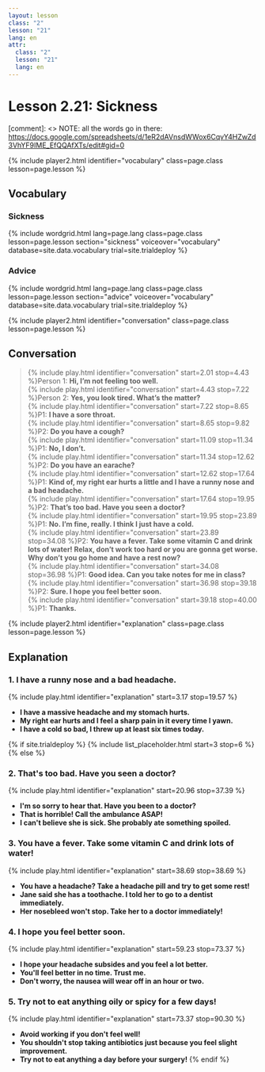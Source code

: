 ```yaml
---
layout: lesson
class: "2"
lesson: "21"
lang: en
attr:
  class: "2"
  lesson: "21"
  lang: en
---
```



# Lesson 2.21: Sickness 

[comment]: <> NOTE: all the words go in there: https://docs.google.com/spreadsheets/d/1eR2dAVnsdWWox6CqvY4HZwZd3VhYF9IME_EfQQAfXTs/edit#gid=0

{% include player2.html identifier="vocabulary" class=page.class lesson=page.lesson %}
## Vocabulary 


### Sickness 

{% include wordgrid.html lang=page.lang
		class=page.class 
		lesson=page.lesson 
		section="sickness"
		voiceover="vocabulary"
		database=site.data.vocabulary 
		trial=site.trialdeploy %}


### Advice 

{% include wordgrid.html lang=page.lang
		class=page.class 
		lesson=page.lesson 
		section="advice"
		voiceover="vocabulary"
		database=site.data.vocabulary 
		trial=site.trialdeploy %}




{% include player2.html identifier="conversation" class=page.class lesson=page.lesson %}

## Conversation

> {% include play.html identifier="conversation" start=2.01 stop=4.43 %}Person 1: __Hi, I’m not feeling too well.__  
> {% include play.html identifier="conversation" start=4.43 stop=7.22 %}Person 2: __Yes, you look tired. What’s the matter?__    
> {% include play.html identifier="conversation" start=7.22 stop=8.65 %}P1: __I have a sore throat.__   
> {% include play.html identifier="conversation" start=8.65 stop=9.82 %}P2: __Do you have a cough?__  
> {% include play.html identifier="conversation" start=11.09 stop=11.34 %}P1: __No, I don’t.__  
> {% include play.html identifier="conversation" start=11.34 stop=12.62 %}P2: __Do you have an earache?__  
> {% include play.html identifier="conversation" start=12.62 stop=17.64 %}P1: __Kind of, my right ear hurts a little and I have a runny nose and a bad headache.__  
> {% include play.html identifier="conversation" start=17.64 stop=19.95 %}P2: __That’s too bad. Have you seen a doctor?__    
> {% include play.html identifier="conversation" start=19.95 stop=23.89 %}P1: __No. I’m fine, really. I think I just have a cold.__    
> {% include play.html identifier="conversation" start=23.89 stop=34.08 %}P2: __You have a fever. Take some vitamin C and drink lots of water! Relax, don’t work too hard or you are gonna get worse. Why don’t you go home and have a rest now?__  
> {% include play.html identifier="conversation" start=34.08 stop=36.98 %}P1: __Good idea. Can you take notes for me in class?__  
> {% include play.html identifier="conversation" start=36.98 stop=39.18 %}P2: __Sure. I hope you feel better soon.__  
> {% include play.html identifier="conversation" start=39.18 stop=40.00 %}P1: __Thanks.__  


{% include player2.html identifier="explanation" class=page.class lesson=page.lesson %}

## Explanation
### 1. I have a runny nose and a bad headache.
{% include play.html identifier="explanation" start=3.17 stop=19.57 %}

- __I have a massive headache and my stomach hurts.__ 
- __My right ear hurts and I feel a sharp pain in it every time I yawn.__ 
- __I have a cold so bad, I threw up at least six times today.__  


{% if site.trialdeploy %}
  {% include list_placeholder.html start=3 stop=6 %}
  {% else %}
  

### 2. That's too bad. Have you seen a doctor?
{% include play.html identifier="explanation" start=20.96 stop=37.39 %}

- __I'm so sorry to hear that. Have you been to a doctor?__ 
- __That is horrible! Call the ambulance ASAP!__ 
- __I can't believe she is sick. She probably ate something spoiled.__ 

### 3. You have a fever. Take some vitamin C and drink lots of water!
{% include play.html identifier="explanation" start=38.69 stop=38.69 %}

- __You have a headache? Take a headache pill and try to get some rest!__ 
- __Jane said she has a toothache. I told her to go to a dentist immediately.__ 
- __Her nosebleed won't stop. Take her to a doctor immediately!__  

### 4. I hope you feel better soon. 
{% include play.html identifier="explanation" start=59.23 stop=73.37 %}

- __I hope your headache subsides and you feel a lot better.__ 
- __You'll feel better in no time. Trust me.__
- __Don't worry, the nausea will wear off in an hour or two.__

### 5. Try not to eat anything oily or spicy for a few days!
{% include play.html identifier="explanation" start=73.37 stop=90.30 %}
- __Avoid working if you don't feel well!__
- __You shouldn't stop taking antibiotics just because you feel slight improvement.__
- __Try not to eat anything a day before your surgery!__
{% endif %}